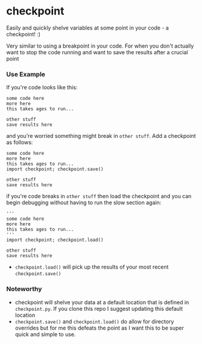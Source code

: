 # checkpoint
Easily and quickly shelve variables at some point in your code - a checkpoint! :)

Very similar to using a breakpoint in your code. For when you don't actually want to stop the code running and want to save the results after a crucial point

### Use Example

If you're code looks like this:

	some code here
	more here
	this takes ages to run...
	
	other stuff
	save results here

and you're worried something might break in `other stuff`. Add a checkpoint as follows:

	some code here
	more here
	this takes ages to run...
	import checkpoint; checkpoint.save()
	
	other stuff
	save results here

if you're code breaks in `other stuff` then load the checkpoint and you can begin debugging without having to run the slow section again:

	'''
	some code here
	more here
	this takes ages to run...
	'''
	import checkpoint; checkpoint.load()
	
	other stuff
	save results here

* `checkpoint.load()` will pick up the results of your most recent `checkpoint.save()`


### Noteworthy

* checkpoint will shelve your data at a default location that is defined in `checkpoint.py`. If you clone this repo I suggest updating this default location
* `checkpoint.save()` and `checkpoint.load()` do allow for directory overrides but for me this defeats the point as I want this to be super quick and simple to use. 
